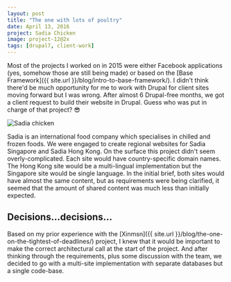 ```yaml
---
layout: post
title: "The one with lots of poultry"
date: April 13, 2016
project: Sadia Chicken
image: project-12@2x
tags: [drupal7, client-work]
---
```

Most of the projects I worked on in 2015 were either Facebook applications (yes, somehow those are still being made) or based on the [Base Framework]({{ site.url }}/blog/intro-to-base-framework/). I didn't think there'd be much opportunity for me to work with Drupal for client sites moving forward but I was wrong. After almost 6 Drupal-free months, we got a client request to build their website in Drupal. Guess who was put in charge of that project? <span class="emoji">&#x1F60E;</span>

<img srcset="{{ site.url }}/images/posts/sadia/sadia-480.jpg 480w, {{ site.url }}/images/posts/sadia/sadia-640.jpg 640w, {{ site.url }}/images/posts/sadia/sadia-960.jpg 960w, {{ site.url }}/images/posts/sadia/sadia-1280.jpg 1280w" sizes="(max-width: 400px) 100vw, (max-width: 960px) 75vw, 640px" src="{{ site.url }}/images/posts/sadia/sadia-640.jpg" alt="Sadia chicken" />

Sadia is an international food company which specialises in chilled and frozen foods. We were engaged to create regional websites for Sadia Singapore and Sadia Hong Kong. On the surface this project didn't seem overly-complicated. Each site would have country-specific domain names. The Hong Kong site would be a multi-lingual implementation but the Singapore site would be single language. In the initial brief, both sites would have almost the same content, but as requirements were being clarified, it seemed that the amount of shared content was much less than initially expected.

## Decisions...decisions...

Based on my prior experience with the [Xinmsn]({{ site.url }}/blog/the-one-on-the-tightest-of-deadlines/) project, I knew that it would be important to make the correct architectural call at the start of the project. And after thinking through the requirements, plus some discussion with the team, we decided to go with a multi-site implementation with separate databases but a single code-base.
